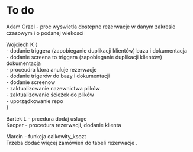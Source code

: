 # To do

Adam Orzel - proc wyswietla dostepne rezerwacje w danym zakresie czasowym i o podanej wiekosci  

Wojciech K {  
    - dodanie triggera (zapobieganie duplikacji klientów) baza i dokumentacja  
    - dodanie screena to triggera (zapobieganie duplikacji klientów) dokumentacja  
    - proceudra ktora anuluje rezerwacje  
    - dodanie trigerów do bazy i dokumentacji  
    - dodanie screenow  
    - zaktualizowanie nazewnictwa plików  
    - zaktualizowanie ścieżek do plików  
    - uporządkowanie repo  
           }
           
Bartek L - prcedura dodaj usluge  
Kacper - procedura rezerwacji, dodanie klienta  

Marcin - funkcja calkowity_ksozt     
Trzeba dodać więcej zamówień do tabeli rezerwacje .   

